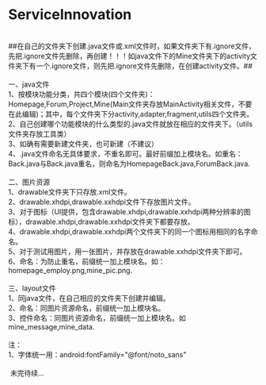 # ServiceInnovation
\
##在自己的文件夹下创建.java文件或.xml文件时，如果文件夹下有.ignore文件，先把.ignore文件先删除，再创建！！！如java文件下的Mine文件夹下的activity文件夹下有一个.ignore文件，则先把.ignore文件先删除，在创建activity文件。##\
\
一、java文件\
  1、按模块功能分类，共四个模块(四个文件夹)：Homepage,Forum,Project,Mine(Main文件夹存放MainActivity相关文件，不要在此编辑)；其中，每个文件夹下分activity,adapter,fragment,utils四个文件夹。\
  2、自己创建哪个功能模块的什么类型的.java文件就放在相应的文件夹下。（utils文件夹存放工具类）\
  3、如确有需要新建文件夹，也可新建（不建议）\
  4、.java文件命名无具体要求，不重名即可。最好前缀加上模块名。如重名：Back.java与Back.java重名，则命名为HomepageBack.java,ForumBack.java.\
  \
二、图片资源\
  1、drawable文件夹下只存放.xml文件。\
  2、drawable.xhdpi,drawable.xxhdpi文件下存放图片文件。\
  3、对于图标（UI提供，包含drawable.xhdpi,drawable.xxhdpi两种分辨率的图标），drawable.xhdpi,drawable.xxhdpi文件夹下都要存放。\
  4、drawable.xhdpi,drawable.xxhdpi两个文件夹下的同一个图标用相同的名字命名。\
  5、对于测试用图片，用一张图片，并存放在drawable.xxhdpi文件夹下即可。\
  6、命名：为防止重名，前缀统一加上模块名。如：homepage_employ.png,mine_pic.png.\
  \
三、layout文件\
  1、同java文件，在自己相应的文件夹下创建并编辑。\
  2、命名：同图片资源命名，前缀统一加上模块名。\
  3、控件命名：同图片资源命名，前缀统一加上模块名。如mine_message,mine_data.\
  \
注：\
  1、字体统一用：android:fontFamily="@font/noto_sans"\
  \
  未完待续...
